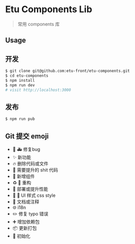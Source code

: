 # Etu Components Lib

> 常用 components 库

## Usage


## 开发
```bash
$ git clone git@github.com:etu-front/etu-components.git
$ cd etu-components
$ npm install
$ npm run dev
# visit http://localhost:3000
```
## 发布
```bash
$ npm run pub
```
## Git 提交 emoji

- 🐛 🚑 修复bug
- ✨ 新功能
- 🔥 删除代码或文件
- 💩 需要提升的 shit 代码
- 🎁 新增组件
- ️️♻️ 🔨 重构
- 🚀 部署或提升性能
- 💄 🎨 UI 样式 css style
- 📝 文档或注释
- 🌐 i18n
- ✏️ 修复 typo 错误
- ➕ 增加依赖包
- 📦 更新打包
- 🎉 初始化
